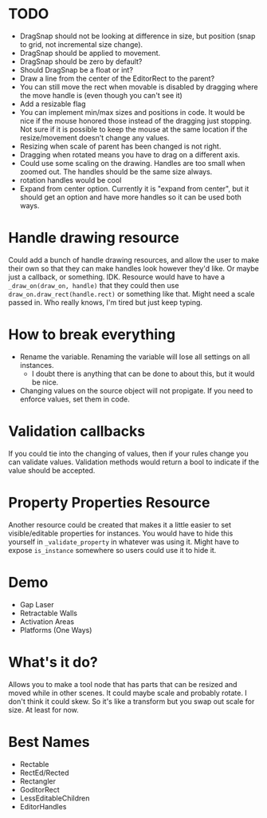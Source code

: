 # TODO
* DragSnap should not be looking at difference in size, but position (snap to grid, not incremental size change).
* DragSnap should be applied to movement.
* DragSnap should be zero by default?
* Should DragSnap be a float or int?
* Draw a line from the center of the EditorRect to the parent?
* You can still move the rect when movable is disabled by dragging where the move handle is (even though you can't see it)
* Add a resizable flag
* You can implement min/max sizes and positions in code.  It would be nice if the mouse honored those instead of the dragging just stopping.  Not sure if it is possible to keep the mouse at the same location if the resize/movement doesn't change any values.
* Resizing when scale of parent has been changed is not right.
* Dragging when rotated means you have to drag on a different axis.
* Could use some scaling on the drawing.  Handles are too small when zoomed out.  The handles should be the same size always.
* rotation handles would be cool
* Expand from center option.  Currently it is "expand from center", but it should get an option and have more handles so it can be used both ways.


# Handle drawing resource
Could add a bunch of handle drawing resources, and allow the user to make their own so that they can make handles look however they'd like.  Or maybe just a callback, or something.  IDK.  Resource would have to have a `_draw_on(draw_on, handle)` that they could then use `draw_on.draw_rect(handle.rect)` or something like that.  Might need a scale passed in.  Who really knows, I'm tired but just keep typing.


# How to break everything
* Rename the variable.  Renaming the variable will lose all settings on all instances.
    * I doubt there is anything that can be done to about this, but it would be nice.
* Changing values on the source object will not propigate.  If you need to enforce values, set them in code.


# Validation callbacks
If you could tie into the changing of values, then if your rules change you can validate values.  Validation methods would return a bool to indicate if the value should be accepted.


# Property Properties Resource
Another resource could be created that makes it a little easier to set visible/editable properties for instances.  You would have to hide this yourself in `_validate_property` in whatever was using it.  Might have to expose `is_instance` somewhere so users could use it to hide it.


# Demo
* Gap Laser
* Retractable Walls
* Activation Areas
* Platforms (One Ways)


# What's it do?
Allows you to make a tool node that has parts that can be resized and moved while in other scenes.  It could maybe scale and probably rotate.  I don't think it could skew.  So it's like a transform but you swap out scale for size.  At least for now.



# Best Names
- Rectable
- RectEd/Rected
- Rectangler
- GoditorRect
- LessEditableChildren
- EditorHandles
